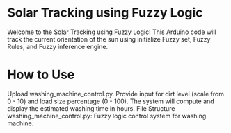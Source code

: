 # Solar Tracking using Fuzzy Logic
Welcome to the Solar Tracking using Fuzzy Logic! This Arduino code will track the current orientation of the sun using initialize Fuzzy set, Fuzzy Rules, and Fuzzy inference engine.
# How to Use
Upload washing_machine_control.py.
Provide input for dirt level (scale from 0 - 10) and load size percentage (0 - 100).
The system will compute and display the estimated washing time in hours.
File Structure
washing_machine_control.py: Fuzzy logic control system for washing machine.
